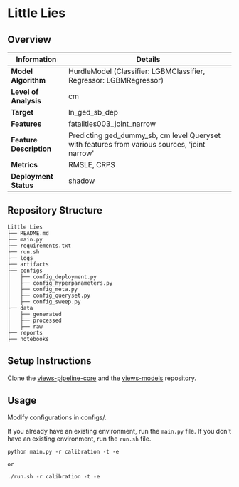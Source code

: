 # Little Lies 
## Overview


| Information         | Details                        |
|---------------------|--------------------------------|
| **Model Algorithm** | HurdleModel (Classifier: LGBMClassifier, Regressor: LGBMRegressor)                  |
| **Level of Analysis** | cm            |
| **Target**         | ln_ged_sb_dep |
| **Features**       |  fatalities003_joint_narrow   |
| **Feature Description**       |  Predicting ged_dummy_sb, cm level Queryset with features from various sources, 'joint narrow'    |
| **Metrics**       |  RMSLE, CRPS    |
| **Deployment Status**       |  shadow    |

## Repository Structure

```
Little Lies
├── README.md
├── main.py
├── requirements.txt
├── run.sh
├── logs
├── artifacts
├── configs
│   ├── config_deployment.py
│   ├── config_hyperparameters.py
│   ├── config_meta.py
│   ├── config_queryset.py
│   ├── config_sweep.py
├── data
│   ├── generated
│   ├── processed
│   ├── raw
├── reports
├── notebooks
```

## Setup Instructions

Clone the [views-pipeline-core](https://github.com/views-platform/views-pipeline-core) and the [views-models](https://github.com/views-platform/views-models) repository.


## Usage
Modify configurations in configs/.

If you already have an existing environment, run the `main.py` file. If you don't have an existing environment, run the `run.sh` file. 

```
python main.py -r calibration -t -e

or

./run.sh -r calibration -t -e
```


